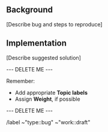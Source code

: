 ## Background

[Describe bug and steps to reproduce]

## Implementation

[Describe suggested solution]

--- DELETE ME ---

Remember:

- Add appropriate **Topic labels**
- Assign **Weight**, if possible

--- DELETE ME ---

/label ~"type::bug" ~"work::draft"
